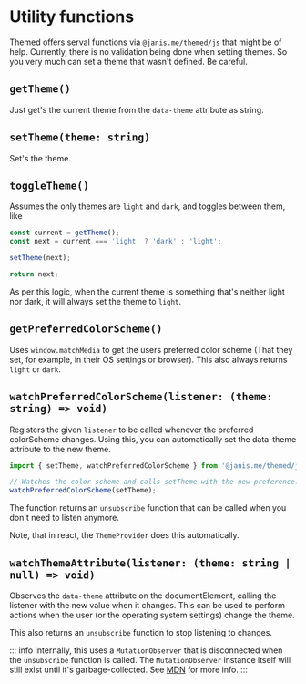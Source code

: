 # Utility functions

Themed offers serval functions via `@janis.me/themed/js` that might be of help. Currently, there is no validation being done when setting themes. So you very much can set a theme that wasn't defined. Be careful.

## `getTheme()`

Just get's the current theme from the `data-theme` attribute as string.

## `setTheme(theme: string)`

Set's the theme.

## `toggleTheme()`

Assumes the only themes are `light` and `dark`, and toggles between them, like

```ts
const current = getTheme();
const next = current === 'light' ? 'dark' : 'light';

setTheme(next);

return next;
```

As per this logic, when the current theme is something that's neither light nor dark, it will always set the theme to `light`.

## `getPreferredColorScheme()`

Uses `window.matchMedia` to get the users preferred color scheme (That they set, for example, in their OS settings or browser). This also always returns `light` or `dark`.

## `watchPreferredColorScheme(listener: (theme: string) => void)`

Registers the given `listener` to be called whenever the preferred colorScheme changes. Using this, you can automatically set the data-theme attribute to the new theme.

```ts
import { setTheme, watchPreferredColorScheme } from '@janis.me/themed/js';

// Watches the color scheme and calls setTheme with the new preference.
watchPreferredColorScheme(setTheme);
```

The function returns an `unsubscribe` function that can be called when you don't need to listen anymore.

Note, that in react, the `ThemeProvider` does this automatically.

## `watchThemeAttribute(listener: (theme: string | null) => void)`

Observes the `data-theme` attribute on the documentElement, calling the listener with the new value when it changes.
This can be used to perform actions when the user (or the operating system settings) change the theme.

This also returns an `unsubscribe` function to stop listening to changes.

::: info
Internally, this uses a `MutationObserver` that is disconnected when the `unsubscribe` function is called. The `MutationObserver` instance itself will still exist until it's garbage-collected. See [MDN](https://developer.mozilla.org/de/docs/Web/API/MutationObserver) for more info.
:::

